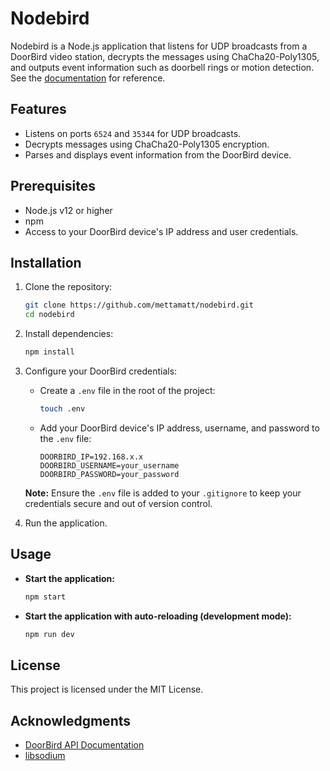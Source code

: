# Nodebird

Nodebird is a Node.js application that listens for UDP broadcasts from a DoorBird video station, decrypts the messages using ChaCha20-Poly1305, and outputs event information such as doorbell rings or motion detection. See the [documentation](docs/DoorBird_UDP_Event_Packet_Decryption_Guide.md) for reference. 

## Features

- Listens on ports `6524` and `35344` for UDP broadcasts.
- Decrypts messages using ChaCha20-Poly1305 encryption.
- Parses and displays event information from the DoorBird device.

## Prerequisites

- Node.js v12 or higher
- npm
- Access to your DoorBird device's IP address and user credentials.

## Installation

1. Clone the repository:

   ```bash
   git clone https://github.com/mettamatt/nodebird.git
   cd nodebird
   ```

2. Install dependencies:

   ```bash
   npm install
   ```

3. Configure your DoorBird credentials:

   - Create a `.env` file in the root of the project:
   
     ```bash
     touch .env
     ```

   - Add your DoorBird device's IP address, username, and password to the `.env` file:

     ```plaintext
     DOORBIRD_IP=192.168.x.x
     DOORBIRD_USERNAME=your_username
     DOORBIRD_PASSWORD=your_password
     ```

   **Note:** Ensure the `.env` file is added to your `.gitignore` to keep your credentials secure and out of version control.

4. Run the application.

## Usage

- **Start the application:**

  ```bash
  npm start
  ```

- **Start the application with auto-reloading (development mode):**

  ```bash
  npm run dev
  ```

## License

This project is licensed under the MIT License.

## Acknowledgments

- [DoorBird API Documentation](https://www.doorbird.com/api)
- [libsodium](https://github.com/jedisct1/libsodium.js)
